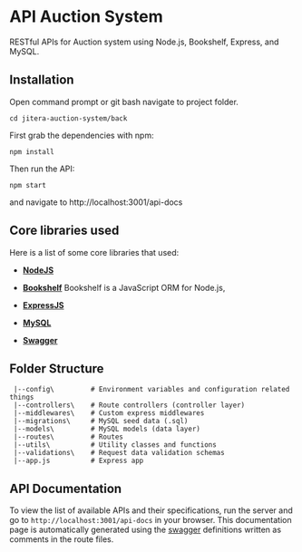# API Auction System

RESTful APIs for Auction system using Node.js, Bookshelf, Express, and MySQL.


## Installation
Open command prompt or git bash navigate to project folder.

    cd jitera-auction-system/back

First grab the dependencies with npm:

    npm install
   
Then run the API:

    npm start
  
and navigate to http://localhost:3001/api-docs

## Core libraries used

Here is a list of some core libraries that used:
- **[NodeJS](https://nodejs.org/)** 

- **[Bookshelf](https://bookshelfjs.org/)** Bookshelf is a JavaScript ORM for Node.js,

- **[ExpressJS](https://expressjs.com/)**

- **[MySQL](https://www.mysql.com/)**

- **[Swagger](https://swagger.io/)** 

## Folder Structure

```
 |--config\         # Environment variables and configuration related things
 |--controllers\    # Route controllers (controller layer)
 |--middlewares\    # Custom express middlewares
 |--migrations\     # MySQL seed data (.sql)
 |--models\         # MySQL models (data layer)
 |--routes\         # Routes
 |--utils\          # Utility classes and functions
 |--validations\    # Request data validation schemas
 |--app.js          # Express app
```

## API Documentation

To view the list of available APIs and their specifications, run the server and go to `http://localhost:3001/api-docs` in your browser. This documentation page is automatically generated using the [swagger](https://swagger.io/) definitions written as comments in the route files.

